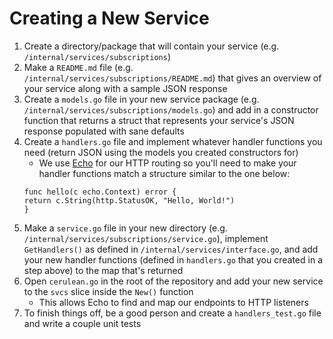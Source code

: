 # Creating a New Service

1. Create a directory/package that will contain your service (e.g. `/internal/services/subscriptions`)
1. Make a `README.md` file (e.g. `/internal/services/subscriptions/README.md`) that gives an overview of your service along with a sample JSON response
1. Create a `models.go` file in your new service package (e.g. `/internal/services/subscriptions/models.go`) and add in a constructor function that returns a struct that represents your service's JSON response populated with sane defaults
1. Create a `handlers.go` file and implement whatever handler functions you need (return JSON using the models you created constructors for)
    - We use [Echo](https://echo.labstack.com/) for our HTTP routing so you'll need to make your handler functions match a structure similar to the one below:
    ```
    func hello(c echo.Context) error {
  	return c.String(http.StatusOK, "Hello, World!")
    }
    ```
1. Make a `service.go` file in your new directory (e.g. `/internal/services/subscriptions/service.go`), implement `GetHandlers()` as defined in `/internal/services/interface.go`, and add your new handler functions (defined in `handlers.go` that you created in a step above) to the map that's returned
1. Open `cerulean.go` in the root of the repository and add your new service to the `svcs` slice inside the `New()` function
    - This allows Echo to find and map our endpoints to HTTP listeners
1. To finish things off, be a good person and create a `handlers_test.go` file and write a couple unit tests
